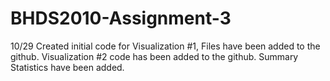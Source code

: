 # BHDS2010-Assignment-3
10/29 Created initial code for Visualization #1, Files have been added to the github.
Visualization #2 code has been added to the github.
Summary Statistics have been added.
